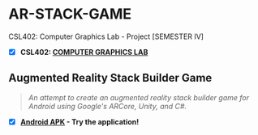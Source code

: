 # AR-STACK-GAME
 CSL402: Computer Graphics Lab - Project [SEMESTER IV]
 
  - [x] **CSL402: [COMPUTER GRAPHICS LAB](https://github.com/Amey-Thakur/COMPUTER-GRAPHICS-AND-COMPUTER-GRAPHICS-LAB)**
  
 ## Augmented Reality Stack Builder Game
  >_An attempt to create an augmented reality stack builder game for Android using Google's ARCore, Unity, and C#._
   
  - [x] **[Android APK](https://github.com/Amey-Thakur/AR-STACK-GAME/blob/main/AR-Stack-Game.apk?raw=true) - Try the application!**
